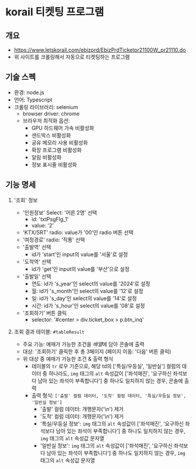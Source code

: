 # korail 티켓팅 프로그램

## 개요
- https://www.letskorail.com/ebizprd/EbizPrdTicketpr21100W_pr21110.do 
- 위 사이트를 크롤링해서 자동으로 티켓팅하는 프로그램

## 기술 스펙
- 환경: node.js
- 언어: Typescript
- 크롤링 라이브러리: selenium
    - browser driver: chrome
    - 브라우저 최적화 옵션:
        - GPU 하드웨어 가속 비활성화
        - 샌드박스 비활성화
        - 공유 메모리 사용 비활성화
        - 확장 프로그램 비활성화
        - 알림 비활성화
        - 정보 표시줄 비활성화

## 기능 명세
1. '조회' 정보
    - '인원정보' Select: '어른 2명' 선택
        - id: 'txtPsgFlg_1'
        - value: '2'
    - 'KTX/SRT' radio: value가 '00'인 radio 버튼 선택
    - '여정경로' radio: '직통' 선택
    - '출발역' 선택
        - id가 'start'인 input의 value를 '서울'로 설정
    - '도착역' 선택
        - id가 'get'인 input의 value를 '부산'으로 설정
    - '출발일' 선택
        - 연도: id가 's_year'인 select의 value를 '2024'로 설정
        - 월: id가 's_month'인 select의 value를 '12'로 설정
        - 일: id가 's_day'인 select의 value를 '14'로 설정
        - 시간: id가 's_hour'인 select의 value를 '08'로 설정
    - '조회하기' 버튼 클릭
        - selector: '#center > div.ticket_box > p.btn_inq'

2. 조회 결과 테이블: `#tableResult`
    - 주요 기능: 예매가 가능한 조건을 *배열*에 담아 콘솔에 출력
    - 대상: '조회하기' 클릭한 후 총 3페이지 (페이지 이동: '다음' 버튼 클릭)
    - 위 대상 중 예매가 가능한 조건 & 출력 형식
        - 테이블의 `tr` 로우 기준으로, 해당 td의 ['특실/우등실', '일반실'] 컬럼의 데이터 중 하나라도, `img` 태그의 `alt` 속성값이 ['좌석매진', '요구하신 좌석보다 남아 있는 좌석이 부족합니다'] 중 하나도 일치하지 않는 경우, 콘솔에 출력
        - 출력 형식: `['출발' 컬럼 데이터, '도착' 컬럼 데이터, '특실/우등실 정보', '일반실 정보']`
            - '출발' 컬럼 데이터: 개행문자('\n') 제거
            - '도착' 컬럼 데이터: 개행문자('\n') 제거
            - '특실/우등실 정보': `img` 태그의 `alt` 속성값이 ['좌석매진', '요구하신 좌석보다 남아 있는 좌석이 부족합니다'] 중 하나도 일치하지 않는 경우, `img` 태그의 `alt` 속성값 문자열
            - '일반실 정보': `img` 태그의 `alt` 속성값이 ['좌석매진', '요구하신 좌석보다 남아 있는 좌석이 부족합니다'] 중 하나도 일치하지 않는 경우, `img` 태그의 `alt` 속성값 문자열
    



